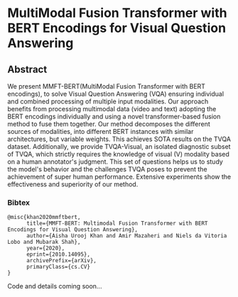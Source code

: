 # MultiModal Fusion Transformer with BERT Encodings for Visual Question Answering

## Abstract
We present MMFT-BERT(MultiModal Fusion Transformer with BERT encodings), to solve Visual Question Answering (VQA) ensuring individual and combined processing of multiple input modalities. Our approach benefits from processing multimodal data (video and text) adopting the BERT encodings individually and using a novel transformer-based fusion method to fuse them together. Our method decomposes the different sources of modalities, into different BERT instances with similar architectures, but variable weights. This achieves SOTA results on the TVQA dataset. Additionally, we provide TVQA-Visual, an isolated diagnostic subset of TVQA, which strictly requires the knowledge of visual (V) modality based on a human annotator's judgment. This set of questions helps us to study the model's behavior and the challenges TVQA poses to prevent the achievement of super human performance. Extensive experiments show the effectiveness and superiority of our method.

### Bibtex
```
@misc{khan2020mmftbert,
      title={MMFT-BERT: Multimodal Fusion Transformer with BERT Encodings for Visual Question Answering}, 
      author={Aisha Urooj Khan and Amir Mazaheri and Niels da Vitoria Lobo and Mubarak Shah},
      year={2020},
      eprint={2010.14095},
      archivePrefix={arXiv},
      primaryClass={cs.CV}
}
```

Code and details coming soon...
